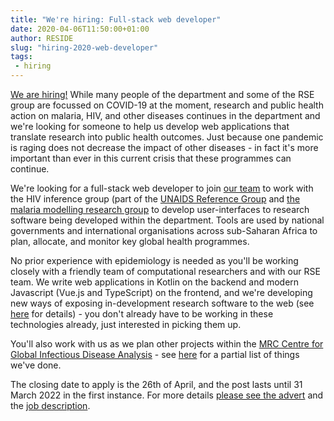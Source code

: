 ```yaml
---
title: "We're hiring: Full-stack web developer"
date: 2020-04-06T11:50:00+01:00
author: RESIDE
slug: "hiring-2020-web-developer"
tags:
 - hiring
---
```


[We are hiring!](https://www.imperial.ac.uk/jobs/description/MED01818/research-software-engineer-web-development/)  While many people of the department and some of the RSE group are focussed on COVID-19 at the moment, research and public health action on  malaria, HIV, and other diseases continues in the department and we're looking for someone to help us develop web applications that translate research into public health outcomes.  Just because one pandemic is raging does not decrease the impact of other diseases - in fact it's more important than ever in this current crisis that these programmes can continue.

We're looking for a full-stack web developer to join [our team](/about/) to work with the HIV inference group (part of the [UNAIDS Reference Group](http://epidem.org/about-us-0) and [the malaria modelling research group](https://www.imperial.ac.uk/malaria-modelling) to develop user-interfaces to research software being developed within the department. Tools are used by national governments and international organisations across sub-Saharan Africa to plan, allocate, and monitor key global health programmes.

No prior experience with epidemiology is needed as you'll be working closely with a friendly team of computational researchers and with our RSE team.  We write web applications in Kotlin on the backend and modern Javascript (Vue.js and TypeScript) on the frontend, and we're developing new ways of exposing in-development research software to the web (see [here](https://reside-ic.github.io/blog/rslondonse-2020/) for details) - you don't already have to be working in these technologies already, just interested in picking them up.

You'll also work with us as we plan other projects within the [MRC Centre for Global Infectious Disease Analysis](https://www.imperial.ac.uk/mrc-global-infectious-disease-analysis) - see [here](https://reside-ic.github.io/projects/) for a partial list of things we've done.

The closing date to apply is the 26th of April, and the post lasts until 31 March 2022 in the first instance.  For more details [please see the advert](https://www.imperial.ac.uk/jobs/description/MED01818/research-software-engineer-web-development) and the [job description](https://www.imperial.ac.uk/jobs/description/MED01818/research-software-engineer-web-development/Job%2BDescription%2B-%2BResearch%2BSoftware%2BEngineer%2B.pdf).
